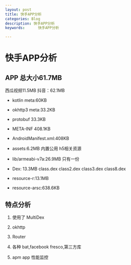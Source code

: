 ```yaml
---
layout: post
title: 快手APP分析
categories: Blog
description: 快手APP分析
keywords:      快手APP分析

---
```


# 快手APP分析
## APP 总大小61.7MB
西瓜视频11.5MB
抖音：62.1MB




- kotlin meta:60KB
- okhttp3 meta:33.2KB
- protobuf 33.3KB
- META-INF 408.1KB

- AndroidManifest.xml:408KB

- assets:6.2MB
内置公用 h5相关资源

- lib/armeabi-v7a:26.9MB 
只有一份

- Dex: 13.3MB
class.dex
class2.dex
class3.dex
class8.dex

- resource-r:13.1MB
- resource-arsc:638.6KB

## 特点分析



1. 使用了 MultiDex

2. okhttp

4. Router

5. 各种 bat,facebook fresco,第三方库

6. apm app 性能监控

